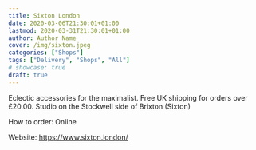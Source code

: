 ```yaml
---
title: Sixton London
date: 2020-03-06T21:30:01+01:00
lastmod: 2020-03-31T21:30:01+01:00
author: Author Name
cover: /img/sixton.jpeg
categories: ["Shops"]
tags: ["Delivery", "Shops", "All"]
# showcase: true
draft: true
---
```


Eclectic accessories for the maximalist. Free UK shipping for orders over £20.00. Studio on the Stockwell side of Brixton (Sixton)

How to order: Online

Website: https://www.sixton.london/		
